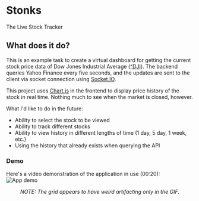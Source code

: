 # Stonks

The Live Stock Tracker

## What does it do?

This is an example task to create a virtual dashboard for getting the current
stock price data of Dow Jones Industrial Average
([^DJI](https://finance.yahoo.com/quote/%5EDJI/)). The backend queries Yahoo
Finance every five seconds, and the updates are sent to the client via socket
connection using [Socket.IO](https://socket.io/).

This project uses [Chart.js](https://www.chartjs.org/) in the frontend to
display price history of the stock in real time. Nothing much to see when the
market is closed, however.

What I'd like to do in the future:

- Ability to select the stock to be viewed
- Ability to track different stocks
- Ability to view history in different lengths of time (1 day, 5 day, 1 week,
  etc.)
- Using the history that already exists when querying the API

### Demo

Here's a video demonstration of the application in use (00:20): <br/>
<img src="stock-app-demo.gif" alt="App demo">

<center> <i>NOTE: The grid
appears to have weird artifacting only in the GIF.</i></center>
